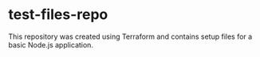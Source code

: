 # test-files-repo

This repository was created using Terraform and contains setup files for a basic Node.js application.